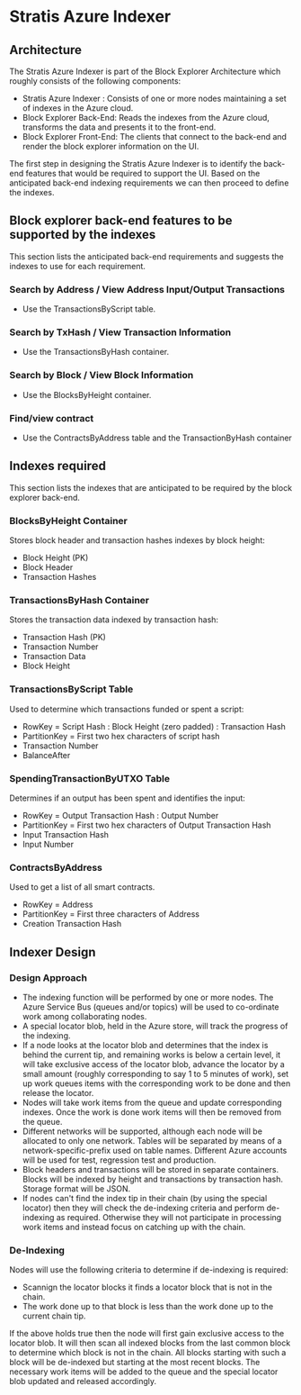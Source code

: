 # Stratis Azure Indexer

## Architecture
The Stratis Azure Indexer is part of the Block Explorer Architecture which roughly consists of the following components:

 - Stratis Azure Indexer : Consists of one or more nodes maintaining a set of indexes in the Azure cloud.
 - Block Explorer Back-End: Reads the indexes from the Azure cloud, transforms the data and presents it to the front-end.
 - Block Explorer Front-End: The clients that connect to the back-end and render the block explorer information on the UI.

The first step in designing the Stratis Azure Indexer is to identify the back-end features that would be required to support the UI. Based on the anticipated back-end indexing requirements we can then proceed to define the indexes.

## Block explorer back-end features to be supported by the indexes

This section lists the anticipated back-end requirements and suggests the indexes to use for each requirement.
### Search by Address / View Address Input/Output Transactions
   - Use the TransactionsByScript table.
### Search by TxHash / View Transaction Information
   - Use the TransactionsByHash container.
### Search by Block / View Block Information
   - Use the BlocksByHeight container.
### Find/view contract
   - Use the ContractsByAddress table and the TransactionByHash container

## Indexes required

This section lists the indexes that are anticipated to be required by the block explorer back-end.

### BlocksByHeight Container
Stores block header and transaction hashes indexes by block height:  

- Block Height (PK)
- Block Header 
- Transaction Hashes

### TransactionsByHash Container

Stores the transaction data indexed by transaction hash:
- Transaction Hash (PK)
- Transaction Number 
- Transaction Data
- Block Height

### TransactionsByScript Table

Used to determine which transactions funded or spent a script:
- RowKey = Script Hash : Block Height (zero padded) : Transaction Hash
- PartitionKey = First two hex characters of script hash
- Transaction Number
- BalanceAfter

### SpendingTransactionByUTXO Table

Determines if an output has been spent and identifies the input:
- RowKey = Output Transaction Hash : Output Number
- PartitionKey = First two hex characters of Output Transaction Hash
- Input Transaction Hash
- Input Number

### ContractsByAddress

Used to get a list of all smart contracts.
- RowKey = Address
- PartitionKey = First three characters of Address
- Creation Transaction Hash

## Indexer Design

### Design Approach
- The indexing function will be performed by one or more nodes.  The Azure Service Bus (queues and/or topics) will be used to co-ordinate work among collaborating nodes.
- A special locator blob, held in the Azure store, will track the progress of the indexing.
- If a node looks at the locator blob and determines that the index is behind the current tip, and remaining works is below a certain level, it will take exclusive access of the locator blob, advance the locator by a small amount (roughly corresponding to say 1 to 5  minutes of work), set up work queues items with the corresponding work to be done and then release the locator.
- Nodes will take work items from the queue and update corresponding indexes. Once the work is done work items will then be removed from the queue.
- Different networks will be supported, although each node will be allocated to only one network. Tables will be separated by means of a network-specific-prefix used on table names. Different Azure accounts will be used for test, regression test and production.
- Block headers and transactions will be stored in separate containers. Blocks will be indexed by height and transactions by transaction hash. Storage format will be JSON.
- If nodes can't find the index tip in their chain (by using the special locator) then they will check the de-indexing criteria and perform de-indexing as required. Otherwise they
  will not participate in processing work items and instead focus on catching up with the chain.

### De-Indexing

Nodes will use the following criteria to determine if de-indexing is required:
- Scannign the locator blocks it finds a locator block that is not in the chain.
- The work done up to that block is less than the work done up to the current chain tip.

If the above holds true then the node will first gain exclusive access to the locator blob.
It will then scan all indexed blocks from the last common block to determine which block is not in the chain. 
All blocks starting with such a block will be de-indexed but starting at the most recent blocks. 
The necessary work items will be added to the queue and the special locator blob updated and released accordingly.
